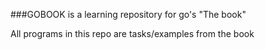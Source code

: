 ###GOBOOK is a learning repository for go's "The book"

All programs in this repo are tasks/examples from the book

